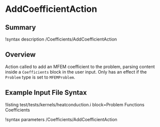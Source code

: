 # AddCoefficientAction

## Summary

!syntax description /Coefficients/AddCoefficientAction

## Overview

Action called to add an MFEM coefficient to the problem, parsing content inside a `Coefficients`
block in the user input. Only has an effect if the `Problem` type is set to `MFEMProblem`.

## Example Input File Syntax

!listing test/tests/kernels/heatconduction.i block=Problem Functions Coefficients

!syntax parameters /Coefficients/AddCoefficientAction
